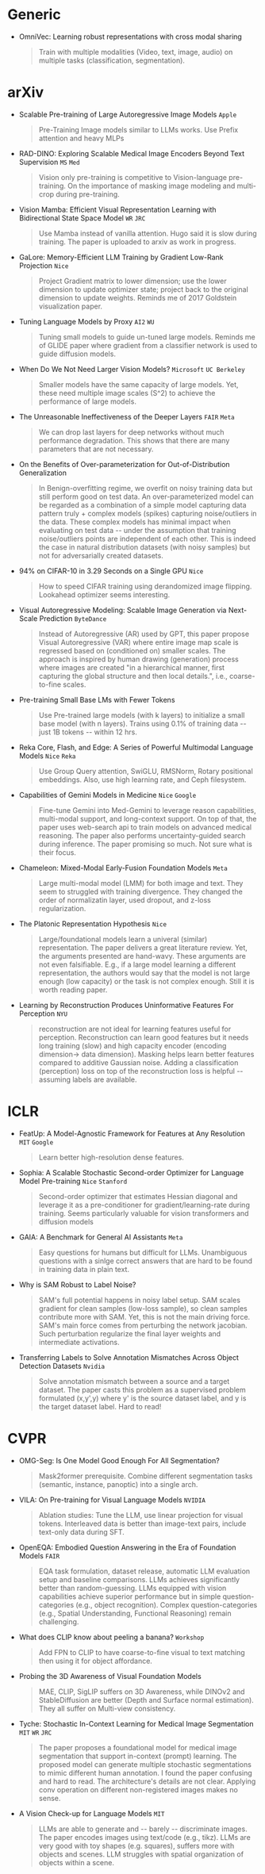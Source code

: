 # Generic

* OmniVec: Learning robust representations with cross modal sharing
	> Train with multiple modalities (Video, text, image, audio) on multiple tasks (classification, segmentation).
	
# arXiv

* Scalable Pre-training of Large Autoregressive Image Models `Apple`
	> Pre-Training Image models similar to LLMs works. Use Prefix attention and heavy MLPs
* RAD-DINO: Exploring Scalable Medical Image Encoders Beyond Text Supervision `MS` `Med`
	> Vision only pre-training is competitive to Vision-language pre-training. On the importance of masking image modeling and multi-crop during pre-training.
* Vision Mamba: Efficient Visual Representation Learning with Bidirectional State Space Model  `WR` `JRC`
	> Use Mamba instead of vanilla attention. Hugo said it is slow during training. The paper is uploaded to arxiv as work in progress.
* GaLore: Memory-Efficient LLM Training by Gradient Low-Rank Projection `Nice`
	> Project Gradient matrix to lower dimension; use the lower dimension to update optimizer state; project back to the original dimension to update weights. Reminds me of 2017 Goldstein visualization paper.
* Tuning Language Models by Proxy `AI2` `WU`
	> Tuning small models to guide un-tuned large models. Reminds me of GLIDE paper where gradient from a classifier network is used to guide diffusion models.
* When Do We Not Need Larger Vision Models? `Microsoft` `UC Berkeley`
	> Smaller models have the same capacity of large models. Yet, these need multiple image scales (S^2) to achieve the performance of large models.
* The Unreasonable Ineffectiveness of the Deeper Layers `FAIR` `Meta`
	> We can drop last layers for deep networks without much performance degradation. This shows that there are many parameters that are not necessary.
* On the Benefits of Over-parameterization for Out-of-Distribution Generalization
	> In Benign-overfitting regime, we overfit on noisy training data but still perform good on test data. An over-parameterized model can be regarded as a combination of a simple model capturing data pattern truly + complex models (spikes) capturing noise/outliers in the data. These complex models has minimal impact when evaluating on test data -- under the assumption that training noise/outliers points are independent of each other. This is indeed the case in natural distribution datasets (with noisy samples) but not for adversarially created datasets. 
* 94% on CIFAR-10 in 3.29 Seconds on a Single GPU `Nice`
	> How to speed CIFAR training using derandomized image flipping. Lookahead optimizer seems interesting.
* Visual Autoregressive Modeling: Scalable Image Generation via Next-Scale Prediction `ByteDance`
	> Instead of Autoregressive (AR) used by GPT, this paper propose Visual Autoregressive (VAR) where entire image map scale is regressed based on (conditioned on) smaller scales. The approach is inspired by human drawing (generation) process where images are created "in a hierarchical manner, first capturing the global structure and then local details.", i.e., coarse-to-fine scales.
* Pre-training Small Base LMs with Fewer Tokens
	> Use Pre-trained large models (with k layers) to initialize a small base model (with n layers). Trains using 0.1% of training data -- just 1B tokens -- within 12 hrs.
* Reka Core, Flash, and Edge: A Series of Powerful Multimodal Language Models `Nice` `Reka`
	> Use Group Query attention, SwiGLU, RMSNorm, Rotary positional embeddings. Also, use high learning rate, and Ceph filesystem.
* Capabilities of Gemini Models in Medicine `Nice` `Google` 
	> Fine-tune Gemini into Med-Gemini to leverage reason capabilities, multi-modal support, and long-context support. On top of that, the paper uses web-search api to train models on advanced medical reasoning. The paper also performs uncertainty-guided search during inference. The paper promising so much. Not sure what is their focus.
* Chameleon: Mixed-Modal Early-Fusion Foundation Models `Meta`
	> Large multi-modal model (LMM) for both image and text. They seem to struggled with training divergence. They changed the order of normalizatin layer, used dropout, and z-loss regularization.
* The Platonic Representation Hypothesis `Nice`
	> Large/foundational models learn a univeral (similar) representation. The paper delivers a great literature review. Yet, the arguments presented are hand-wavy. These arguments are not even falsifiable. E.g., if a large model learning a different representation, the authors would say that the model is not large enough (low capacity) or the task is not complex enough. Still it is worth reading paper.
* Learning by Reconstruction Produces Uninformative Features For Perception `NYU`
	> reconstruction are not ideal for learning features useful for perception. Reconstruction can learn good features but it needs long training (slow) and high capacity encoder (encoding dimension-> data dimension). Masking helps learn better features compared to additive Gaussian noise. Adding a classification (perception) loss on top of the reconstruction loss is helpful -- assuming labels are available.


# ICLR

* FeatUp: A Model-Agnostic Framework for Features at Any Resolution `MIT` `Google`
	> Learn better high-resolution dense features.
* Sophia: A Scalable Stochastic Second-order Optimizer for Language Model Pre-training `Nice` `Stanford`
	> Second-order optimizer that estimates Hessian diagonal and leverage it as a pre-conditioner for gradient/learning-rate during training. Seems particularly valuable for vision transformers and diffusion models 
* GAIA: A Benchmark for General AI Assistants `Meta`
	> Easy questions for humans but difficult for LLMs. Unambiguous questions with a sinlge correct answers that are hard to be found in training data in plain text.
* Why is SAM Robust to Label Noise?
	> SAM's full potential happens in noisy label setup. SAM scales gradient for clean samples (low-loss sample), so clean samples contribute more with SAM. Yet, this is not the main driving force. SAM's main force comes from perturbing the network jacobian. Such perturbation regularize the final layer weights and intermediate activations.
* Transferring Labels to Solve Annotation Mismatches Across Object Detection Datasets `Nvidia`
	> Solve annotation mismatch between a source and a target dataset. The paper casts this problem as a supervised problem formulated (x,y',y) where y' is the source dataset label, and y is the target dataset label. Hard to read!
	
# CVPR
* OMG-Seg: Is One Model Good Enough For All Segmentation?
	> Mask2former prerequisite. Combine different segmentation tasks (semantic, instance, panoptic) into a single arch.
* VILA: On Pre-training for Visual Language Models `NVIDIA` 
	> Ablation studies: Tune the LLM, use linear projection for visual tokens. Interleaved data is better than image-text pairs, include text-only data during SFT.
* OpenEQA: Embodied Question Answering in the Era of Foundation Models `FAIR` 
	> EQA task formulation, dataset release, automatic LLM evaluation setup and baseline comparisons. LLMs achieves significantly better than random-guessing. LLMs equipped with vision capabilities achieve superior performance but in simple question-categories (e.g., object recognition). Complex question-categories (e.g., Spatial Understanding, Functional Reasoning) remain challenging.
*  What does CLIP know about peeling a banana? `Workshop`
	> Add FPN to CLIP to have coarse-to-fine visual to text matching then using it for object affordance.
* Probing the 3D Awareness of Visual Foundation Models
	> MAE, CLIP, SigLIP suffers on 3D Awareness, while DINOv2 and StableDiffusion are better (Depth and Surface normal estimation). They all suffer on Multi-view consistency. 
* Tyche: Stochastic In-Context Learning for Medical Image Segmentation `MIT` `WR` `JRC`
	> The paper proposes a foundational model for medical image segmentation that support in-context (prompt) learning. The proposed model can generate multiple stochastic segmentations to mimic different human annotation. I found the paper confusing and hard to read. The architecture's details are not clear. Applying conv operation on different non-registered images makes no sense.
* A Vision Check-up for Language Models `MIT`
	> LLMs are able to generate and -- barely -- discriminate images. The paper encodes images using text/code (e.g., tikz). LLMs are very good with toy shapes (e.g. squares), suffers more with objects and scenes. LLM struggles with spatial organization of objects within a scene.